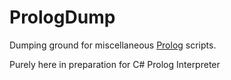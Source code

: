 # PrologDump
Dumping ground for miscellaneous [Prolog](https://en.wikipedia.org/wiki/Prolog) scripts.

Purely here in preparation for C# Prolog Interpreter
